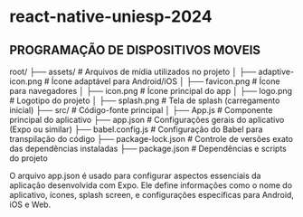 ﻿# react-native-uniesp-2024

## PROGRAMAÇÃO DE DISPOSITIVOS MOVEIS

root/
├── assets/                  # Arquivos de mídia utilizados no projeto
│   ├── adaptive-icon.png    # Ícone adaptável para Android/iOS
│   ├── favicon.png          # Ícone para navegadores
│   ├── icon.png             # Ícone principal do app
│   ├── logo.png             # Logotipo do projeto
│   ├── splash.png           # Tela de splash (carregamento inicial)
├── src/                     # Código-fonte principal
│   ├── App.js               # Componente principal do aplicativo
├── app.json                 # Configurações gerais do aplicativo (Expo ou similar)
├── babel.config.js          # Configuração do Babel para transpilação do código
├── package-lock.json        # Controle de versões exato das dependências instaladas
├── package.json             # Dependências e scripts do projeto



O arquivo app.json é usado para configurar aspectos essenciais da aplicação desenvolvida com Expo. Ele define informações como o nome do aplicativo, ícones, splash screen, e configurações específicas para Android, iOS e Web.
